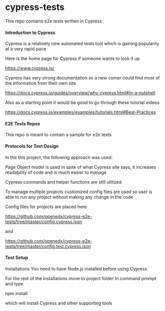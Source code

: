 # cypress-tests

This repo contains e2e tests written in Cypress 

#### Introduction to Cypress
Cypress is a relatively new automated tests tool which is gaining popularity at a very rapid pace

Here is the home page for Cypress if someone wants to look it up

https://www.cypress.io/

Cypress has very strong documentation so a new comer could find most of the information from their own site

https://docs.cypress.io/guides/overview/why-cypress.html#In-a-nutshell

Also as a starting point it would be good to go through these tutorial videos

https://docs.cypress.io/examples/examples/tutorials.html#Best-Practices

#### E2E Tests Repos
This repo is meant to contain a sample for e2e tests

#### Protocols for Test Design

In the this project,  the following approach was used:

Page Object model is used in spite of what Cypress site says, it increases readability of code and is much easier to manage

Cypress commands and helper functions are still utilized

To manage multiple projects customized config files are used so user is able to run any project without making any change in the code

Config files for projects are placed here

https://github.com/openedx/cypress-e2e-tests/tree/master/config.cypress.json

and

https://github.com/openedx/cypress-e2e-tests/tree/master/config.test.cypress.json


#### Test Setup
Installations
You need to have Node.js installed before using Cypress.

For the rest of the installations move to project folder in command prompt and type

npm install

which will install Cypress and other supporting tools
